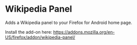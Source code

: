 # Wikipedia Panel

Adds a Wikipedia panel to your Firefox for Android home page.

Install the add-on here: https://addons.mozilla.org/en-US/firefox/addon/wikipedia-panel/
